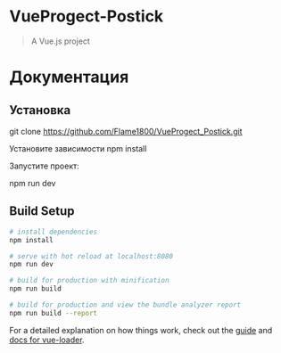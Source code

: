 # VueProgect-Postick
> A Vue.js project

# Документация

## Установка

git clone https://github.com/Flame1800/VueProgect_Postick.git

Установите зависимости
npm install

Запустите проект:

npm run dev

## Build Setup

``` bash
# install dependencies
npm install

# serve with hot reload at localhost:8080
npm run dev

# build for production with minification
npm run build

# build for production and view the bundle analyzer report
npm run build --report
```

For a detailed explanation on how things work, check out the [guide](http://vuejs-templates.github.io/webpack/) and [docs for vue-loader](http://vuejs.github.io/vue-loader).
